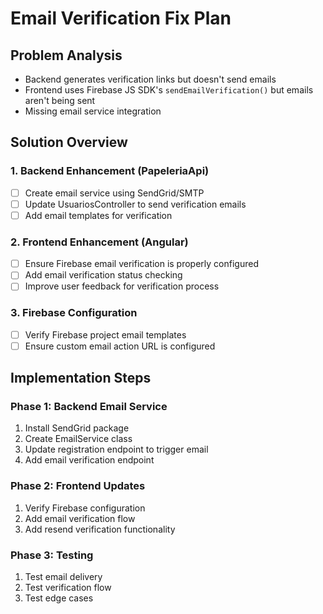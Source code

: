 # Email Verification Fix Plan

## Problem Analysis
- Backend generates verification links but doesn't send emails
- Frontend uses Firebase JS SDK's `sendEmailVerification()` but emails aren't being sent
- Missing email service integration

## Solution Overview

### 1. Backend Enhancement (PapeleriaApi)
- [ ] Create email service using SendGrid/SMTP
- [ ] Update UsuariosController to send verification emails
- [ ] Add email templates for verification

### 2. Frontend Enhancement (Angular)
- [ ] Ensure Firebase email verification is properly configured
- [ ] Add email verification status checking
- [ ] Improve user feedback for verification process

### 3. Firebase Configuration
- [ ] Verify Firebase project email templates
- [ ] Ensure custom email action URL is configured

## Implementation Steps

### Phase 1: Backend Email Service
1. Install SendGrid package
2. Create EmailService class
3. Update registration endpoint to trigger email
4. Add email verification endpoint

### Phase 2: Frontend Updates
1. Verify Firebase configuration
2. Add email verification flow
3. Add resend verification functionality

### Phase 3: Testing
1. Test email delivery
2. Test verification flow
3. Test edge cases
